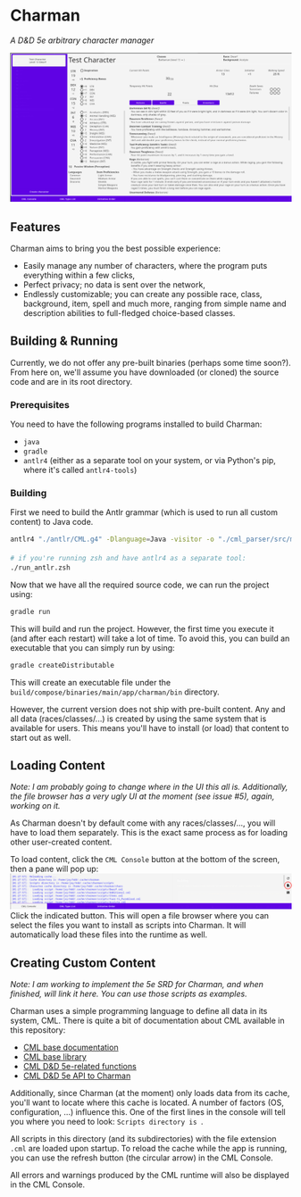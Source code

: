 # Charman
*A D&D 5e arbitrary character manager*

![./docs/full_screenshot.png](./docs/full_screenshot.png)

## Features
Charman aims to bring you the best possible experience:
 - Easily manage any number of characters, where the program puts everything within a few clicks,
 - Perfect privacy; no data is sent over the network,
 - Endlessly customizable; you can create any possible race, class, background, item, spell and much more, ranging from simple name and description abilities to full-fledged choice-based classes.

## Building & Running
Currently, we do not offer any pre-built binaries (perhaps some time soon?). From here on, we'll assume you have downloaded (or cloned) the source code and are in its root directory.

### Prerequisites
You need to have the following programs installed to build Charman:
 - `java`
 - `gradle`
 - `antlr4` (either as a separate tool on your system, or via Python's pip, where it's called `antlr4-tools`)

### Building
First we need to build the Antlr grammar (which is used to run all custom content) to Java code. 
```sh
antlr4 "./antlr/CML.g4" -Dlanguage=Java -visitor -o "./cml_parser/src/main/java/com/jaytux/cml_parser" -package "com.jaytux.cml_parser"

# if you're running zsh and have antlr4 as a separate tool:
./run_antlr.zsh
```

Now that we have all the required source code, we can run the project using:
```sh
gradle run
```
This will build and run the project. However, the first time you execute it (and after each restart) will take a lot of time. To avoid this, you can build an executable that you can simply run by using:
```sh
gradle createDistributable
```
This will create an executable file under the `build/compose/binaries/main/app/charman/bin` directory.

However, the current version does not ship with pre-built content. Any and all data (races/classes/...) is created by using the same system that is available for users. This means you'll have to install (or load) that content to start out as well.

## Loading Content
*Note: I am probably going to change where in the UI this all is. Additionally, the file browser has a very ugly UI at the moment (see issue #5), again, working on it.*

As Charman doesn't by default come with any races/classes/..., you will have to load them separately. This is the exact same process as for loading other user-created content.

To load content, click the `CML Console` button at the bottom of the screen, then a pane will pop up:
![./docs/screenshot_console.png](./docs/screenshot_console.png)
Click the indicated button. This will open a file browser where you can select the files you want to install as scripts into Charman. It will automatically load these files into the runtime as well.

## Creating Custom Content
*Note: I am working to implement the 5e SRD for Charman, and when finished, will link it here. You can use those scripts as examples.*

Charman uses a simple programming language to define all data in its system, CML. There is quite a bit of documentation about CML available in this repository:
 - [CML base documentation](./docs/CML.md)
 - [CML base library](./docs/CML_stdlib.md)
 - [CML D&D 5e-related functions](./docs/CML_5e.md)
 - [CML D&D 5e API to Charman](./docs/CML_Charman.md)

Additionally, since Charman (at the moment) only loads data from its cache, you'll want to locate where this cache is located. A number of factors (OS, configuration, ...) influence this. One of the first lines in the console will tell you where you need to look: `Scripts directory is `. 

All scripts in this directory (and its subdirectories) with the file extension `.cml` are loaded upon startup. To reload the cache while the app is running, you can use the refresh button (the circular arrow) in the CML Console.

All errors and warnings produced by the CML runtime will also be displayed in the CML Console.

